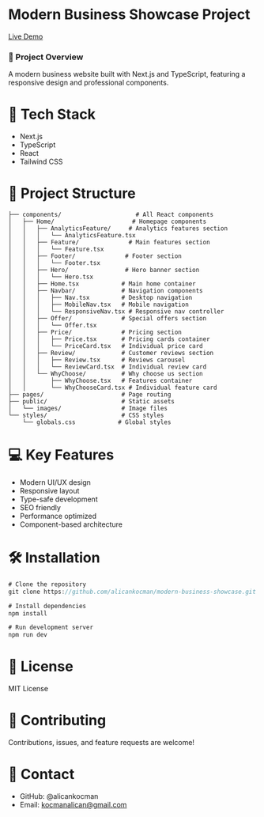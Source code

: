 # Modern Business Showcase Project
[Live Demo](https://modern-business-showcase.vercel.app/)
### 🌟 Project Overview
A modern business website built with Next.js and TypeScript, featuring a responsive design and professional components.
# 🚀 Tech Stack
* Next.js
* TypeScript
* React
* Tailwind CSS
# 📁 Project Structure
``` Map
├── components/                     # All React components
│   ├── Home/                      # Homepage components
│   │   ├── AnalyticsFeature/     # Analytics features section
│   │   │   └── AnalyticsFeature.tsx
│   │   ├── Feature/              # Main features section
│   │   │   └── Feature.tsx
│   │   ├── Footer/              # Footer section
│   │   │   └── Footer.tsx
│   │   ├── Hero/                # Hero banner section
│   │   │   └── Hero.tsx
│   │   ├── Home.tsx            # Main home container
│   │   ├── Navbar/             # Navigation components
│   │   │   ├── Nav.tsx         # Desktop navigation
│   │   │   ├── MobileNav.tsx   # Mobile navigation
│   │   │   └── ResponsiveNav.tsx # Responsive nav controller
│   │   ├── Offer/              # Special offers section
│   │   │   └── Offer.tsx
│   │   ├── Price/              # Pricing section
│   │   │   ├── Price.tsx       # Pricing cards container
│   │   │   └── PriceCard.tsx   # Individual price card
│   │   ├── Review/             # Customer reviews section
│   │   │   ├── Review.tsx      # Reviews carousel
│   │   │   └── ReviewCard.tsx  # Individual review card
│   │   └── WhyChoose/          # Why choose us section
│   │       ├── WhyChoose.tsx   # Features container
│   │       └── WhyChooseCard.tsx # Individual feature card
├── pages/                      # Page routing
├── public/                     # Static assets
│   └── images/                 # Image files
└── styles/                     # CSS styles
    └── globals.css            # Global styles
```

# 💻 Key Features
* Modern UI/UX design
* Responsive layout
* Type-safe development
* SEO friendly
* Performance optimized
* Component-based architecture

# 🛠️ Installation
``` jsx
# Clone the repository
git clone https://github.com/alicankocman/modern-business-showcase.git

# Install dependencies
npm install

# Run development server
npm run dev

```

# 📄 License
MIT License
# 👥 Contributing
Contributions, issues, and feature requests are welcome!
# 📧 Contact
* GitHub: @alicankocman
* Email: kocmanalican@gmail.com
